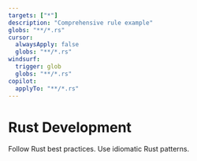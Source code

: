 ```yaml
---
targets: ["*"]
description: "Comprehensive rule example"
globs: "**/*.rs"
cursor:
  alwaysApply: false
  globs: "**/*.rs"
windsurf:
  trigger: glob
  globs: "**/*.rs"
copilot:
  applyTo: "**/*.rs"
---
```


# Rust Development

Follow Rust best practices.
Use idiomatic Rust patterns.

